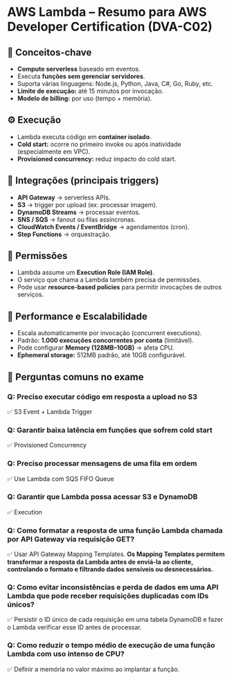 # AWS Lambda – Resumo para AWS Developer Certification (DVA-C02)

## 🧠 Conceitos-chave
- **Compute serverless** baseado em eventos.
- Executa **funções sem gerenciar servidores**.
- Suporta várias linguagens: Node.js, Python, Java, C#, Go, Ruby, etc.
- **Limite de execução:** até 15 minutos por invocação.
- **Modelo de billing:** por uso (tempo + memória).

## ⚙️ Execução
- Lambda executa código em **container isolado**.
- **Cold start:** ocorre no primeiro invoke ou após inatividade (especialmente em VPC).
- **Provisioned concurrency:** reduz impacto do cold start.

## 🧩 Integrações (principais triggers)
- **API Gateway** → serverless APIs.
- **S3** → trigger por upload (ex: processar imagem).
- **DynamoDB Streams** → processar eventos.
- **SNS / SQS** → fanout ou filas assíncronas.
- **CloudWatch Events / EventBridge** → agendamentos (cron).
- **Step Functions** → orquestração.

## 🔐 Permissões
- Lambda assume um **Execution Role (IAM Role)**.
- O serviço que chama a Lambda também precisa de permissões.
- Pode usar **resource-based policies** para permitir invocações de outros serviços.

## 🚀 Performance e Escalabilidade
- Escala automaticamente por invocação (concurrent executions).
- Padrão: **1.000 execuções concorrentes por conta** (limitável).
- Pode configurar **Memory (128MB–10GB)** → afeta CPU.
- **Ephemeral storage:** 512MB padrão, até 10GB configurável.

## 🧪 Perguntas comuns no exame

### Q: Preciso executar código em resposta a upload no S3
✅ S3 Event + Lambda Trigger

### Q: Garantir baixa latência em funções que sofrem cold start
✅ Provisioned Concurrency

### Q: Preciso processar mensagens de uma fila em ordem
✅ Use Lambda com SQS FIFO Queue

### Q: Garantir que Lambda possa acessar S3 e DynamoDB
✅ Execution

### Q: Como formatar a resposta de uma função Lambda chamada por API Gateway via requisição GET?
✅ Usar API Gateway Mapping Templates.
**Os Mapping Templates permitem transformar a resposta da Lambda antes de enviá-la ao cliente, controlando o formato e filtrando dados sensíveis ou desnecessários.**

### Q: Como evitar inconsistências e perda de dados em uma API Lambda que pode receber requisições duplicadas com IDs únicos?
✅ Persistir o ID único de cada requisição em uma tabela DynamoDB e fazer o Lambda verificar esse ID antes de processar.

### Q: Como reduzir o tempo médio de execução de uma função Lambda com uso intenso de CPU?
✅ Definir a memória no valor máximo ao implantar a função.